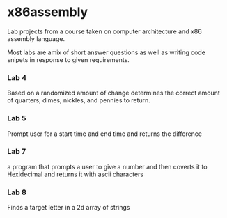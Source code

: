 # x86assembly
Lab projects from a course taken on computer architecture and x86 assembly language. 

Most labs are amix of short answer questions as well as writing code snipets in response to 
given requirements. 

### Lab 4
Based on a randomized amount of change determines the correct amount of
quarters, dimes, nickles, and pennies to return. 

### Lab 5
Prompt user for a start time and end time and returns the difference

### Lab 7 
a program that prompts a user to give a number and then coverts it to 
Hexidecimal and returns it with ascii characters

### Lab 8
Finds a target letter in a 2d array of strings 
